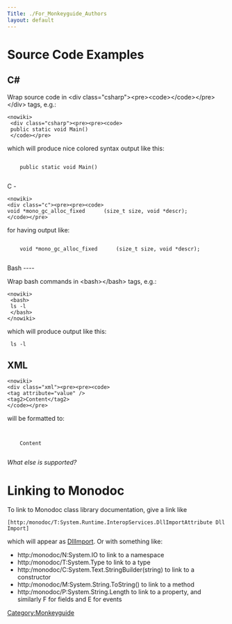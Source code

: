 ```yaml
---
Title: ./For_Monkeyguide_Authors
layout: default
---
```


Source Code Examples
====================

C\#
---

Wrap source code in \<div
class="csharp"\>\<pre\>\<code\>\</code\>\</pre\>\</div\> tags, e.g.:

    <nowiki>
     <div class="csharp"><pre><pre><code>
     public static void Main()
     </code></pre>

</div>
</nowiki>

</pre>
which will produce nice colored syntax output like this:

<div class="csharp">
    <pre><code>
    public static void Main()
    </code></pre>

</div>
C
-

    <nowiki>
    <div class="c"><pre><pre><code>
    void *mono_gc_alloc_fixed      (size_t size, void *descr);
    </code></pre>

</div>
</nowiki>

</pre>
for having output like:

<div class="c">
    <pre><code>
    void *mono_gc_alloc_fixed      (size_t size, void *descr);
    </code></pre>

</div>
Bash
----

Wrap bash commands in \<bash\>\</bash\> tags, e.g.:

    <nowiki>
     <bash>
     ls -l
     </bash>
    </nowiki>

which will produce output like this:

<bash>

` ls -l`

</bash>

XML
---

    <nowiki>
    <div class="xml"><pre><pre><code>
    <tag attribute="value" />
    <tag2>Content</tag2>
    </code></pre>

</div>
</nowiki>

</pre>
will be formatted to:

<div class="xml">
    <pre><code>
    <tag attribute="value" />
    <tag2>Content</tag2>
    </code></pre>

</div>
<i>What else is supported?</i>

Linking to Monodoc
==================

To link to Monodoc class library documentation, give a link like

`[http:/monodoc/T:System.Runtime.InteropServices.DllImportAttribute DllImport]`

which will appear as
[DllImport](http:/monodoc/T:System.Runtime.InteropServices.DllImportAttribute).
Or with something like:

-   http:/monodoc/N:System.IO to link to a namespace
-   http:/monodoc/T:System.Type to link to a type
-   http:/monodoc/C:System.Text.StringBuilder(string) to link to a
    constructor
-   http:/monodoc/M:System.String.ToString() to link to a method
-   http:/monodoc/P:System.String.Length to link to a property, and
    similarly F for fields and E for events

<Category:Monkeyguide>
